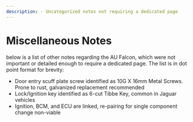```yaml
---
description: - Uncategorized notes not requiring a dedicated page
---
```


# Miscellaneous Notes

below is a list of other notes regarding the AU Falcon, which were not important or detailed enough to require a dedicated page. The list is in dot point format for brevity:

- Door entry scuff plate screw identified as 10G X 16mm Metal Screws. Prone to rust, galvanized replacement recommended
- Lock/Ignition key identified as 6-cut Tibbe Key, common in Jaguar vehicles
- Ignition, BCM, and ECU are linked, re-pairing for single component change non-viable